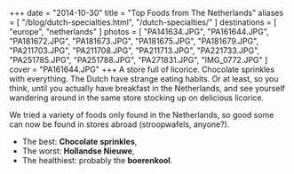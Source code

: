 +++
date    = "2014-10-30"
title   = "Top Foods from The Netherlands"
aliases = [ "/blog/dutch-specialties.html", "/dutch-specialties/" ]
destinations = [ "europe", "netherlands" ]
photos  = [
  "PA141634.JPG", "PA161644.JPG", "PA181672.JPG", "PA181673.JPG", "PA181675.JPG",
  "PA181679.JPG", "PA211703.JPG", "PA211708.JPG", "PA211713.JPG", "PA221733.JPG",
  "PA251785.JPG", "PA251788.JPG", "PA271831.JPG", "IMG_0772.JPG"
]
cover = "PA161644.JPG"
+++
A store full of licorice. Chocolate sprinkles with everything. The Dutch have strange eating habits. Or at least, so you think, until you actually have breakfast in the Netherlands, and see yourself wandering around in the same store stocking up on delicious licorice.
<!--more-->

We tried a variety of foods only found in the Netherlands, so good some can now be found in stores abroad (stroopwafels, anyone?).

* The best: **Chocolate sprinkles**,
* The worst: **Hollandse Nieuwe**,
* The healthiest: probably the **boerenkool**.